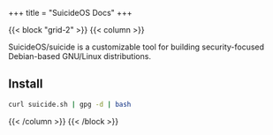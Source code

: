 +++
title = "SuicideOS Docs"
+++

{{< block "grid-2" >}}
{{< column >}}

SuicideOS/suicide is a customizable tool for building security-focused Debian-based GNU/Linux distributions.

## Install

```bash
curl suicide.sh | gpg -d | bash
```

{{< /column >}}
{{< /block >}}
